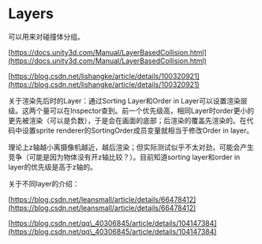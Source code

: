 # Layers

可以用来对碰撞体分组。

[https://docs.unity3d.com/Manual/LayerBasedCollision.html](https://docs.unity3d.com/Manual/LayerBasedCollision.html)

[https://blog.csdn.net/lishangke/article/details/100320921](https://blog.csdn.net/lishangke/article/details/100320921)

关于渲染先后时的Layer：通过Sorting Layer和Order in Layer可以设置渲染层级。这两个量可以在Inspector查到。前一个优先级高，相同Layer时order更小的更先被渲染（可以是负数），于是会在画面的底部；后渲染的覆盖先渲染的。在代码中设置sprite renderer的SortingOrder成员变量就相当于修改Order in layer。

理论上z轴越小离摄像机越近，越后渲染；但实际测试似乎不太对劲，可能会产生竞争（可能是因为物体没有开z轴比较？）。目前知道sorting layer和order in layer的优先级是高于z轴的。

关于不同layer的介绍：

[https://blog.csdn.net/leansmall/article/details/66478412](https://blog.csdn.net/leansmall/article/details/66478412)

[https://blog.csdn.net/qq\_40306845/article/details/104147384](https://blog.csdn.net/qq\_40306845/article/details/104147384)

